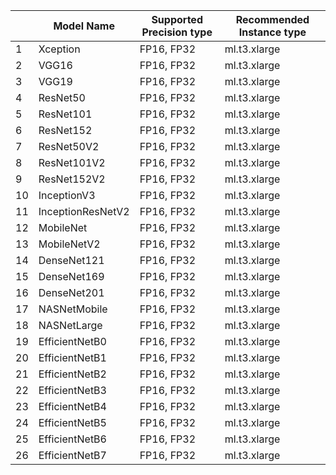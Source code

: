 ﻿|    	| Model Name        	| Supported Precision type 	| Recommended Instance type 	|
|----	|-------------------	|--------------------------	|---------------------------	|
| 1  	| Xception          	| FP16, FP32               	| ml.t3.xlarge              	|
| 2  	| VGG16             	| FP16, FP32               	| ml.t3.xlarge              	|
| 3  	| VGG19             	| FP16, FP32               	| ml.t3.xlarge              	|
| 4  	| ResNet50          	| FP16, FP32               	| ml.t3.xlarge              	|
| 5  	| ResNet101         	| FP16, FP32               	| ml.t3.xlarge              	|
| 6  	| ResNet152         	| FP16, FP32               	| ml.t3.xlarge              	|
| 7  	| ResNet50V2        	| FP16, FP32               	| ml.t3.xlarge              	|
| 8  	| ResNet101V2       	| FP16, FP32               	| ml.t3.xlarge              	|
| 9  	| ResNet152V2       	| FP16, FP32               	| ml.t3.xlarge              	|
| 10 	| InceptionV3       	| FP16, FP32               	| ml.t3.xlarge              	|
| 11 	| InceptionResNetV2 	| FP16, FP32               	| ml.t3.xlarge              	|
| 12 	| MobileNet         	| FP16, FP32               	| ml.t3.xlarge              	|
| 13 	| MobileNetV2       	| FP16, FP32               	| ml.t3.xlarge              	|
| 14 	| DenseNet121       	| FP16, FP32               	| ml.t3.xlarge              	|
| 15 	| DenseNet169       	| FP16, FP32               	| ml.t3.xlarge              	|
| 16 	| DenseNet201       	| FP16, FP32               	| ml.t3.xlarge              	|
| 17 	| NASNetMobile      	| FP16, FP32               	| ml.t3.xlarge              	|
| 18 	| NASNetLarge       	| FP16, FP32               	| ml.t3.xlarge              	|
| 19 	| EfficientNetB0    	| FP16, FP32               	| ml.t3.xlarge              	|
| 20 	| EfficientNetB1    	| FP16, FP32               	| ml.t3.xlarge              	|
| 21 	| EfficientNetB2    	| FP16, FP32               	| ml.t3.xlarge              	|
| 22 	| EfficientNetB3    	| FP16, FP32               	| ml.t3.xlarge              	|
| 23 	| EfficientNetB4    	| FP16, FP32               	| ml.t3.xlarge              	|
| 24 	| EfficientNetB5    	| FP16, FP32               	| ml.t3.xlarge              	|
| 25 	| EfficientNetB6    	| FP16, FP32               	| ml.t3.xlarge              	|
| 26 	| EfficientNetB7    	| FP16, FP32               	| ml.t3.xlarge              	|